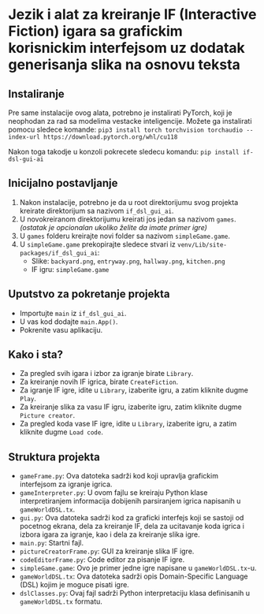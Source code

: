 # Jezik i alat za kreiranje IF (Interactive Fiction) igara sa grafickim korisnickim interfejsom uz dodatak generisanja slika na osnovu teksta

## Instaliranje
Pre same instalacije ovog alata, potrebno je instalirati PyTorch, koji je neophodan za rad sa modelima vestacke inteligencije. Možete ga instalirati pomocu sledece komande:
`pip3 install torch torchvision torchaudio --index-url https://download.pytorch.org/whl/cu118`

Nakon toga takodje u konzoli pokrecete sledecu komandu:
`pip install if-dsl-gui-ai`


## Inicijalno postavljanje
1. Nakon instalacije, potrebno je da u root direktorijumu svog projekta kreirate direktorijum sa nazivom `if_dsl_gui_ai`.
2. U novokreiranom direktorijumu kreirati jos jedan sa nazivom `games`.  
  *(ostatak je opcionalan ukoliko želite da imate primer igre)*
3. U `games` folderu kreirajte novi folder sa nazivom `simpleGame.game`.
4. U `simpleGame.game` prekopirajte sledece stvari iz `venv/Lib/site-packages/if_dsl_gui_ai`:
    - Slike: `backyard.png`, `entryway.png`, `hallway.png`, `kitchen.png`
    - IF igru: `simpleGame.game`

## Uputstvo za pokretanje projekta
- Importujte `main` iz `if_dsl_gui_ai`.
- U vas kod dodajte `main.App()`.
- Pokrenite vasu aplikaciju.

## Kako i sta?
- Za pregled svih igara i izbor za igranje birate `Library`.
- Za kreiranje novih IF igrica, birate `CreateFiction`.
- Za igranje IF igre, idite u `Library`, izaberite igru, a zatim kliknite dugme `Play`.
- Za kreiranje slika za vasu IF igru, izaberite igru, zatim kliknite dugme `Picture creator`.
- Za pregled koda vase IF igre, idite u `Library`, izaberite igru, a zatim kliknite dugme `Load code`.

## Struktura projekta
- `gameFrame.py`: Ova datoteka sadrži kod koji upravlja grafickim interfejsom za igranje igrica.
- `gameInterpreter.py`: U ovom fajlu se kreiraju Python klase interpretiranjem informacija dobijenih parsiranjem igrica napisanih u `gameWorldDSL.tx`.
- `gui.py`: Ova datoteka sadrži kod za graficki interfejs koji se sastoji od pocetnog ekrana, dela za kreiranje IF, dela za
     ucitavanje koda igrica i izbora igara za igranje, kao i dela za kreiranje slika igre.
- `main.py`: Startni fajl.
- `pictureCreatorFrame.py`: GUI za kreiranje slika IF igre.
- `codeEditorFrame.py`: Code editor za pisanje IF igre.
- `simpleGame.game`: Ovo je primer jedne igre napisane u `gameWorldDSL.tx`-u.
- `gameWorldDSL.tx`: Ova datoteka sadrži opis Domain-Specific Language (DSL) kojim je moguce pisati igre.
- `dslClasses.py`: Ovaj fajl sadrži Python interpretaciju klasa definisanih u `gameWorldDSL.tx` formatu.
